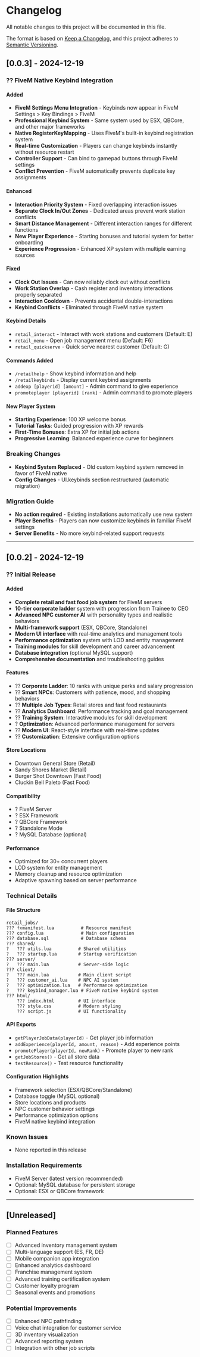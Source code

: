 # Changelog

All notable changes to this project will be documented in this file.

The format is based on [Keep a Changelog](https://keepachangelog.com/en/1.0.0/),
and this project adheres to [Semantic Versioning](https://semver.org/spec/v2.0.0.html).

## [0.0.3] - 2024-12-19

### ?? **FiveM Native Keybind Integration**

#### Added
- **FiveM Settings Menu Integration** - Keybinds now appear in FiveM Settings > Key Bindings > FiveM
- **Professional Keybind System** - Same system used by ESX, QBCore, and other major frameworks
- **Native RegisterKeyMapping** - Uses FiveM's built-in keybind registration system
- **Real-time Customization** - Players can change keybinds instantly without resource restart
- **Controller Support** - Can bind to gamepad buttons through FiveM settings
- **Conflict Prevention** - FiveM automatically prevents duplicate key assignments

#### Enhanced
- **Interaction Priority System** - Fixed overlapping interaction issues
- **Separate Clock In/Out Zones** - Dedicated areas prevent work station conflicts  
- **Smart Distance Management** - Different interaction ranges for different functions
- **New Player Experience** - Starting bonuses and tutorial system for better onboarding
- **Experience Progression** - Enhanced XP system with multiple earning sources

#### Fixed
- **Clock Out Issues** - Can now reliably clock out without conflicts
- **Work Station Overlap** - Cash register and inventory interactions properly separated
- **Interaction Cooldown** - Prevents accidental double-interactions
- **Keybind Conflicts** - Eliminated through FiveM native system

#### Keybind Details
- `retail_interact` - Interact with work stations and customers (Default: E)
- `retail_menu` - Open job management menu (Default: F6)
- `retail_quickserve` - Quick serve nearest customer (Default: G)

#### Commands Added
- `/retailhelp` - Show keybind information and help
- `/retailkeybinds` - Display current keybind assignments
- `addexp [playerid] [amount]` - Admin command to give experience
- `promoteplayer [playerid] [rank]` - Admin command to promote players

#### New Player System
- **Starting Experience**: 100 XP welcome bonus
- **Tutorial Tasks**: Guided progression with XP rewards
- **First-Time Bonuses**: Extra XP for initial job actions
- **Progressive Learning**: Balanced experience curve for beginners

### Breaking Changes
- **Keybind System Replaced** - Old custom keybind system removed in favor of FiveM native
- **Config Changes** - UI.keybinds section restructured (automatic migration)

### Migration Guide
- **No action required** - Existing installations automatically use new system
- **Player Benefits** - Players can now customize keybinds in familiar FiveM settings
- **Server Benefits** - No more keybind-related support requests

---

## [0.0.2] - 2024-12-19

### ?? Initial Release

#### Added
- **Complete retail and fast food job system** for FiveM servers
- **10-tier corporate ladder** system with progression from Trainee to CEO
- **Advanced NPC customer AI** with personality types and realistic behaviors
- **Multi-framework support** (ESX, QBCore, Standalone)
- **Modern UI interface** with real-time analytics and management tools
- **Performance optimization** system with LOD and entity management
- **Training modules** for skill development and career advancement
- **Database integration** (optional MySQL support)
- **Comprehensive documentation** and troubleshooting guides

#### Features
- ?? **Corporate Ladder**: 10 ranks with unique perks and salary progression
- ?? **Smart NPCs**: Customers with patience, mood, and shopping behaviors
- ?? **Multiple Job Types**: Retail stores and fast food restaurants
- ?? **Analytics Dashboard**: Performance tracking and goal management
- ?? **Training System**: Interactive modules for skill development
- ? **Optimization**: Advanced performance management for servers
- ?? **Modern UI**: React-style interface with real-time updates
- ?? **Customization**: Extensive configuration options

#### Store Locations
- Downtown General Store (Retail)
- Sandy Shores Market (Retail)
- Burger Shot Downtown (Fast Food)
- Cluckin Bell Paleto (Fast Food)

#### Compatibility
- ? FiveM Server
- ? ESX Framework
- ? QBCore Framework
- ? Standalone Mode
- ? MySQL Database (optional)

#### Performance
- Optimized for 30+ concurrent players
- LOD system for entity management
- Memory cleanup and resource optimization
- Adaptive spawning based on server performance

### Technical Details

#### File Structure
```
retail_jobs/
??? fxmanifest.lua          # Resource manifest
??? config.lua              # Main configuration
??? database.sql            # Database schema
??? shared/
?   ??? utils.lua          # Shared utilities
?   ??? startup.lua        # Startup verification
??? server/
?   ??? main.lua           # Server-side logic
??? client/
?   ??? main.lua           # Main client script
?   ??? customer_ai.lua    # NPC AI system
?   ??? optimization.lua   # Performance optimization
?   ??? keybind_manager.lua # FiveM native keybind system
??? html/
    ??? index.html         # UI interface
    ??? style.css          # Modern styling
    ??? script.js          # UI functionality
```

#### API Exports
- `getPlayerJobData(playerId)` - Get player job information
- `addExperience(playerId, amount, reason)` - Add experience points
- `promotePlayer(playerId, newRank)` - Promote player to new rank
- `getJobStores()` - Get all store data
- `testResource()` - Test resource functionality

#### Configuration Highlights
- Framework selection (ESX/QBCore/Standalone)
- Database toggle (MySQL optional)
- Store locations and products
- NPC customer behavior settings
- Performance optimization options
- FiveM native keybind integration

### Known Issues
- None reported in this release

### Installation Requirements
- FiveM Server (latest version recommended)
- Optional: MySQL database for persistent storage
- Optional: ESX or QBCore framework

---

## [Unreleased]

### Planned Features
- [ ] Advanced inventory management system
- [ ] Multi-language support (ES, FR, DE)
- [ ] Mobile companion app integration
- [ ] Enhanced analytics dashboard
- [ ] Franchise management system
- [ ] Advanced training certification system
- [ ] Customer loyalty program
- [ ] Seasonal events and promotions

### Potential Improvements
- [ ] Enhanced NPC pathfinding
- [ ] Voice chat integration for customer service
- [ ] 3D inventory visualization
- [ ] Advanced reporting system
- [ ] Integration with other job scripts